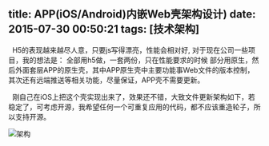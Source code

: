 title: APP(iOS/Android)内嵌Web壳架构设计)
date: 2015-07-30 00:50:21
tags: [技术架构]
---

&nbsp;&nbsp;H5的表现越来越尽人意，只要js写得漂亮，性能会相对好, 对于现在公司一些项目，我的想法是： 全部用h5做，一套两份，只在性能要求的时候 部分用原生，然后外面套层APP的原生壳，其中APP原生壳中主要功能事Web文件的版本控制，其次还有远端推送等相关功能，尽量保证，APP壳不需要更新。

&nbsp;&nbsp;刚自己在iOS上把这个壳实现出来了，效果还不错，大致文件更新架构如下，若稳定了，可考虑开源，我希望任何一个可重复应用的代码，都不应该重造轮子，所以支持开源。

  ![架构](http://ww1.sinaimg.cn/large/744e593bgw1euk4s7nrc1j20z40j10vl.jpg)



